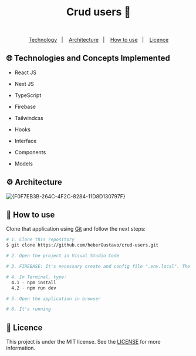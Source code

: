 <h1 align="center">Crud users 🤵</h1>
<p align="center">
  
</p>

</br>
<p align="center">
  <a href="#globe_with_meridians-Technologies-and-Concepts-Implemented">Technology</a>&nbsp;&nbsp;&nbsp;|&nbsp;&nbsp;&nbsp;
   <a href="#gear-Architecture">Architecture</a>&nbsp;&nbsp;&nbsp;|&nbsp;&nbsp;&nbsp;
  <a href="#wrench-How-to-use">How to use</a>&nbsp;&nbsp;&nbsp;|&nbsp;&nbsp;&nbsp;
  <a href="#memo-Licence">Licence</a>
</p>

## :globe_with_meridians: Technologies and Concepts Implemented

- React JS
- Next JS
- TypeScript

- Firebase
- Tailwindcss
- Hooks

- Interface
- Components
- Models


## :gear: Architecture
![{F0F7EB3B-264C-4F2C-8284-11D8D130797F}](https://github.com/user-attachments/assets/b9a39fad-2d45-4d8b-86e9-9da05f0865ab)


## :wrench: How to use

Clone that application using [Git](https://git-scm.com) and follow the next steps:

```bash
# 1. Clone this repository
$ git clone https://github.com/heberGustavo/crud-users.git

# 2. Open the project in Visual Studio Code

# 3. FIREBASE: It's necessary create and config file ".env.local". The 'key' are: NEXT_PUBLIC_FIREBASE_API_KEY, NEXT_PUBLIC_FIREBASE_AUTH_DOMAIN and NEXT_PUBLIC_FIREBASE_PROJECT_ID

# 4. In Terminal, type:
  4.1 - npm install
  4.2 - npm run dev

# 5. Open the application in browser

# 6. It's running 

```


## :memo: Licence 
This project is under the MIT license. See the [LICENSE](https://github.com/heberGustavo/crud-users/blob/master/LICENSE) for more information.
